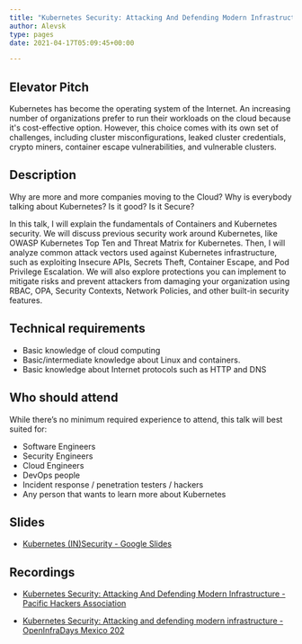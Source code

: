 ```yaml
---
title: "Kubernetes Security: Attacking And Defending Modern Infrastructure"
author: Alevsk
type: pages
date: 2021-04-17T05:09:45+00:00

---
```


## Elevator Pitch

Kubernetes has become the operating system of the Internet. An increasing number of organizations prefer to run their workloads on the cloud because it's cost-effective option. However, this choice comes with its own set of challenges, including cluster misconfigurations, leaked cluster credentials, crypto miners, container escape vulnerabilities, and vulnerable clusters.

## Description

Why are more and more companies moving to the Cloud? Why is everybody talking about Kubernetes? Is it good? Is it Secure?

In this talk, I will explain the fundamentals of Containers and Kubernetes security. We will discuss previous security work around Kubernetes, like OWASP Kubernetes Top Ten and Threat Matrix for Kubernetes. Then, I will analyze common attack vectors used against Kubernetes infrastructure, such as exploiting Insecure APIs, Secrets Theft, Container Escape, and Pod Privilege Escalation. We will also explore protections you can implement to mitigate risks and prevent attackers from damaging your organization using RBAC, OPA, Security Contexts, Network Policies, and other built-in security features.

## Technical requirements

- Basic knowledge of cloud computing
- Basic/intermediate knowledge about Linux and containers.
- Basic knowledge about Internet protocols such as HTTP and DNS

## Who should attend

While there’s no minimum required experience to attend, this talk will best suited for:

- Software Engineers
- Security Engineers
- Cloud Engineers
- DevOps people
- Incident response / penetration testers / hackers
- Any person that wants to learn more about Kubernetes

## Slides

- [Kubernetes (IN)Security - Google Slides](https://docs.google.com/presentation/d/1CnTqHdJM573z6jXWu3s44EUU08L-SVBXFKdInCWTNdU/edit#slide=id.gd24368574f_0_381)

## Recordings

- [Kubernetes Security: Attacking And Defending Modern Infrastructure - Pacific Hackers Association](https://youtu.be/zG5yO7L3VMU)

- [Kubernetes Security: Attacking and defending modern infrastructure - OpenInfraDays Mexico 202](https://www.youtube.com/watch?v=GFIUCTutwKo)
